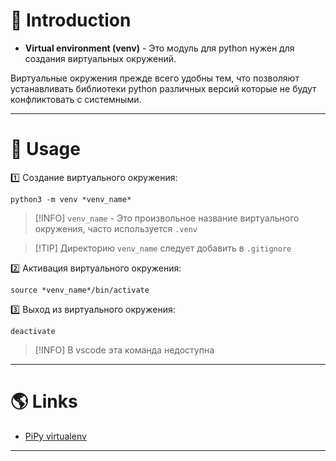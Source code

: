 # 📖 Introduction

- **Virtual environment (venv)** - Это модуль для python нужен для создания виртуальных окружений.

Виртуальные окружения прежде всего удобны тем, что позволяют устанавливать библиотеки python различных версий которые не будут конфликтовать с системными.

---

# 💼 Usage

1️⃣ Создание виртуального окружения:

```shell
python3 -m venv *venv_name*
```

>[!INFO] `venv_name` - Это произвольное название виртуального окружения, часто используется `.venv`

>[!TIP] Директорию `venv_name` следует добавить в `.gitignore`

2️⃣ Активация виртуального окружения:

```shell
source *venv_name*/bin/activate
```

3️⃣ Выход из виртуального окружения:

```shell
deactivate
```

> [!INFO] В vscode эта команда недоступна

---

# 🌎 Links

- [PiPy virtualenv](https://pypi.org/project/virtualenv/)

---

